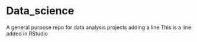 # Data_science
A general purpose repo for data analysis projects
adding a line
This is a line added in RStudio